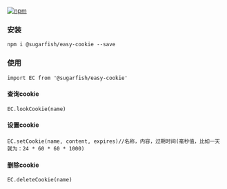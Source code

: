 [![npm](https://img.shields.io/apm/v/:packageName.svg)](https://www.npmjs.com/package/@sugarfish/easy-cookie)

### 安装
`npm i @sugarfish/easy-cookie --save`
### 使用
`import EC from '@sugarfish/easy-cookie'`
#### 查询cookie
`EC.lookCookie(name)`
#### 设置cookie
`EC.setCookie(name, content, expires)//名称，内容，过期时间(毫秒值，比如一天就为：24 * 60 * 60 * 1000)`
#### 删除cookie
`EC.deleteCookie(name)`
